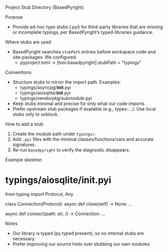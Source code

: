 Project Stub Directory (BasedPyright)

Purpose
- Provide ad-hoc type stubs (.pyi) for third-party libraries that are missing or incomplete typings, per BasedPyright’s typed-libraries guidance.

Where stubs are used
- BasedPyright searches `stubPath` entries before workspace code and site-packages. We configured:
  - pyproject.toml → [tool.basedpyright].stubPath = "typings"

Conventions
- Structure stubs to mirror the import path. Examples:
  - typings/asyncpg/__init__.pyi
  - typings/aiosqlite/__init__.pyi
  - typings/vendorpkg/submodule.pyi
- Keep stubs minimal and precise for only what our code imports.
- Prefer upstream stub packages if available (e.g., types-...). Use local stubs only to unblock.

How to add a stub
1) Create the module path under `typings/`.
2) Add `.pyi` files with the minimal classes/functions/vars and accurate signatures.
3) Re-run `basedpyright` to verify the diagnostic disappears.

Example skeleton
  # typings/aiosqlite/__init__.pyi
  from typing import Protocol, Any

  class Connection(Protocol):
      async def close(self) -> None: ...

  async def connect(path: str, /) -> Connection: ...

Notes
- Our library is typed (py.typed present), so no internal stubs are necessary.
- Prefer improving our source hints over stubbing our own modules.
